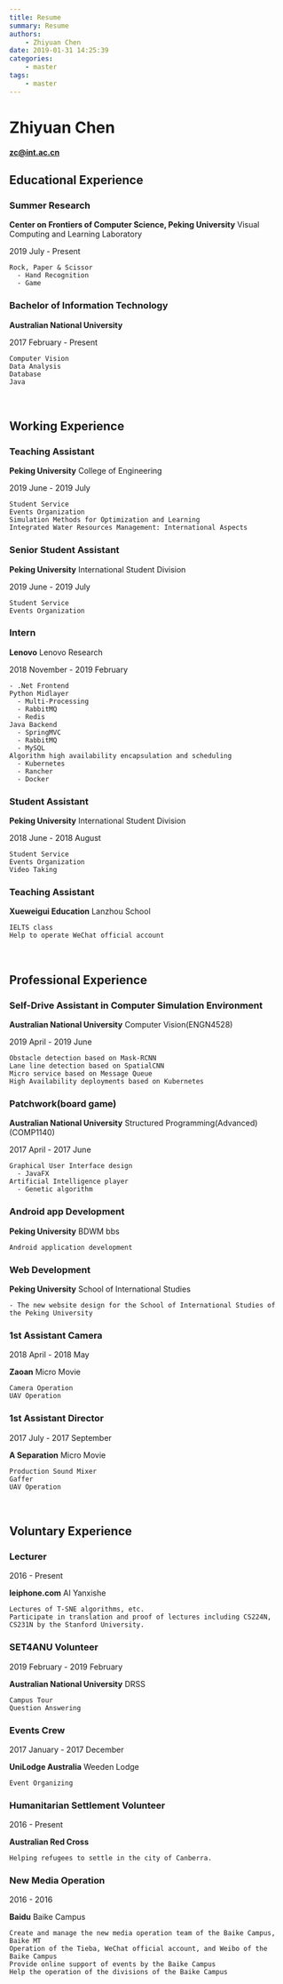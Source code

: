 ```yaml
---
title: Resume
summary: Resume
authors:
    - Zhiyuan Chen
date: 2019-01-31 14:25:39
categories: 
    - master
tags:
    - master
---
```


# Zhiyuan Chen

**zc@int.ac.cn**
&nbsp;

## Educational Experience

### Summer Research

**Center on Frontiers of Computer Science, Peking University** Visual Computing and Learning Laboratory

2019 July - Present

    Rock, Paper & Scissor
      - Hand Recognition
      - Game

### Bachelor of Information Technology

**Australian National University**

2017 February - Present

    Computer Vision
    Data Analysis
    Database
    Java
&nbsp;

## Working Experience

### Teaching Assistant

**Peking University** College of Engineering

2019 June - 2019 July

    Student Service
    Events Organization
    Simulation Methods for Optimization and Learning
    Integrated Water Resources Management: International Aspects

### Senior Student Assistant

**Peking University** International Student Division

2019 June - 2019 July

    Student Service
    Events Organization

### Intern

**Lenovo** Lenovo Research

2018 November - 2019 February

    - .Net Frontend
    Python Midlayer
      - Multi-Processing
      - RabbitMQ
      - Redis
    Java Backend
      - SpringMVC
      - RabbitMQ
      - MySQL
    Algorithm high availability encapsulation and scheduling
      - Kubernetes
      - Rancher
      - Docker

### Student Assistant

**Peking University** International Student Division

2018 June - 2018 August

    Student Service
    Events Organization
    Video Taking

### Teaching Assistant

**Xueweigui Education** Lanzhou School

    IELTS class
    Help to operate WeChat official account
&nbsp;

## Professional Experience

### Self-Drive Assistant in Computer Simulation Environment

**Australian National University** Computer Vision(ENGN4528)

2019 April - 2019 June

    Obstacle detection based on Mask-RCNN
    Lane line detection based on SpatialCNN
    Micro service based on Message Queue
    High Availability deployments based on Kubernetes

### Patchwork(board game)

**Australian National University** Structured Programming(Advanced)(COMP1140)

2017 April - 2017 June

    Graphical User Interface design
      - JavaFX
    Artificial Intelligence player
      - Genetic algorithm

### Android app Development

**Peking University** BDWM bbs

    Android application development

### Web Development

**Peking University** School of International Studies

    - The new website design for the School of International Studies of the Peking University

### 1st Assistant Camera

2018 April - 2018 May

**Zaoan** Micro Movie

    Camera Operation
    UAV Operation

### 1st Assistant Director

2017 July - 2017 September

**A Separation** Micro Movie

    Production Sound Mixer
    Gaffer
    UAV Operation
&nbsp;

## Voluntary Experience

### Lecturer

2016 - Present

**leiphone.com** AI Yanxishe

    Lectures of T-SNE algorithms, etc.
    Participate in translation and proof of lectures including CS224N, CS231N by the Stanford University.

### SET4ANU Volunteer

2019 February - 2019 February

**Australian National University** DRSS

    Campus Tour
    Question Answering

### Events Crew

2017 January - 2017 December

**UniLodge Australia** Weeden Lodge

    Event Organizing

### Humanitarian Settlement Volunteer

2016 - Present

**Australian Red Cross**

    Helping refugees to settle in the city of Canberra. 

### New Media Operation

2016 - 2016

**Baidu** Baike Campus

    Create and manage the new media operation team of the Baike Campus, Baike MT
    Operation of the Tieba, WeChat official account, and Weibo of the Baike Campus
    Provide online support of events by the Baike Campus
    Help the operation of the divisions of the Baike Campus
